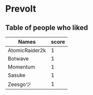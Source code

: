 # Prevolt
## Table of people who liked
Names | score
--- | ---
AtomicRaider2k | 1
Botwave | 1
Momentum | 1
Sasuke | 1
Zeesgoツ | 1
